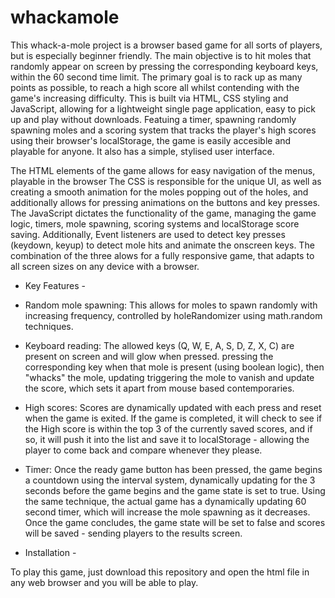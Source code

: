 # whackamole


This whack-a-mole project is a browser based game for all sorts of players, but is especially beginner friendly.
The main objective is to hit moles that randomly appear on screen by pressing the corresponding keyboard keys, within the 60 second time limit.
The primary goal is to rack up as many points as possible, to reach a high score all whilst contending with the game's increasing difficulty.
This is built via HTML, CSS styling and JavaScript, allowing for a lightweight single page application, easy to pick up and play without downloads.
Featuing a timer, spawning randomly spawning moles and a scoring system that tracks the player's high scores using their browser's localStorage, the game is easily accesible and playable for anyone. It also has a simple, stylised user interface.

The HTML elements of the game allows for easy navigation of the menus, playable in the browser
The CSS is responsible for the unique UI, as well as creating a smooth animation for the moles popping out of the holes, and additionally allows for pressing animations on the buttons and key presses.
The JavaScript dictates the functionality of the game, managing the game logic, timers, mole spawning, scoring systems and localStorage score saving. Additionally, Event listeners are used to detect key presses (keydown, keyup) to detect mole hits and animate the onscreen keys. 
The combination of the three alows for a fully responsive game, that adapts to all screen sizes on any device with a browser. 

   - Key Features -

- Random mole spawning: This allows for moles to spawn randomly with increasing frequency, controlled by holeRandomizer using math.random techniques.
- Keyboard reading: The allowed keys (Q, W, E, A, S, D, Z, X, C) are present on screen and will glow when pressed. pressing the corresponding key when that mole is present (using boolean logic), then "whacks" the mole, updating triggering the mole to vanish and update the score, which sets it apart from mouse based contemporaries.
- High scores: Scores are dynamically updated with each press and reset when the game is exited. If the game is completed, it will check to see if the High score is within the top 3 of the currently saved scores, and if so, it will push it into the list and save it to localStorage - allowing the player to come back and compare whenever they please.
- Timer: Once the ready game button has been pressed, the game begins a countdown using the interval system, dynamically updating for the 3 seconds before the game begins and the game state is set to true. Using the same technique, the actual game has a dynamically updating 60 second timer, which will increase the mole spawning as it decreases. Once the game concludes, the game state will be set to false and scores will be saved - sending players to the results screen.

- Installation -

To play this game, just download this repository and open the html file in any web browser and you will be able to play. 


